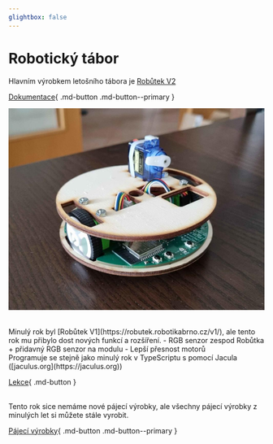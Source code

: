```yaml
---
glightbox: false
---
```


# Robotický tábor

Hlavním výrobkem letošního tábora je [Robůtek V2](https://robutek.robotikabrno.cz/v2/)

[Dokumentace](https://robutek.robotikabrno.cz/v2/){ .md-button .md-button--primary }

![Robutek](assets/Robutek.jpg)

<br>
Minulý rok byl [Robůtek V1](https://robutek.robotikabrno.cz/v1/), ale tento rok mu přibylo dost nových funkcí a rozšíření.
- RGB senzor zespod Robůtka + přidavný RGB senzor na modulu
- Lepší přesnost motorů

<br>
Programuje se stejně jako minulý rok v TypeScriptu s pomocí Jacula ([jaculus.org](https://jaculus.org))

[Lekce](https://robutek.robotikabrno.cz/v2/robot){ .md-button }

<br>
Tento rok sice nemáme nové pájecí výrobky, ale všechny pájecí výrobky z minulých let si můžete stále vyrobit.

[Pájecí výrobky](https://gadgets.robotikabrno.cz/){ .md-button .md-button--primary }

